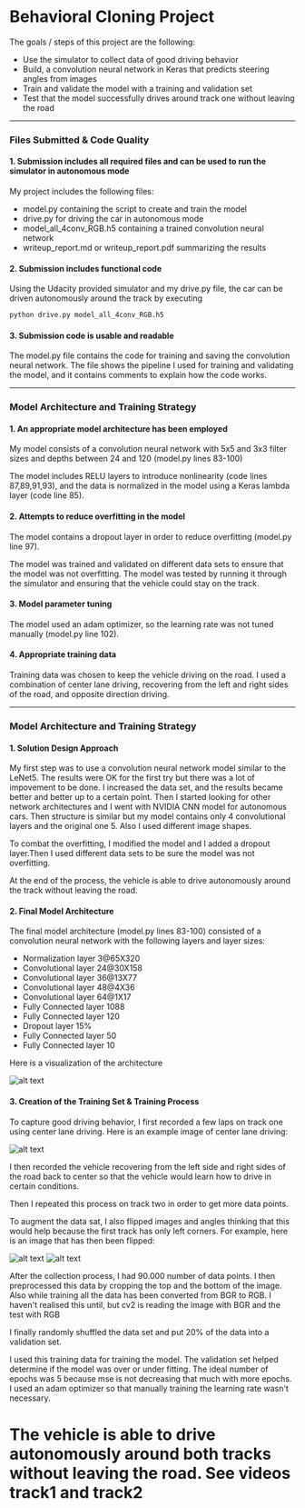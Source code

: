 # Behavioral Cloning Project

The goals / steps of this project are the following:
* Use the simulator to collect data of good driving behavior
* Build, a convolution neural network in Keras that predicts steering angles from images
* Train and validate the model with a training and validation set
* Test that the model successfully drives around track one without leaving the road
---

[//]: # (Image References)

[image1]: ./model.png "Model Visualization"
[image2]: ./center.jpg "Center Position"
[image3]: ./center2.jpg "Center Position"
[image4]: ./flip.jpg "Flipped Image"


### Files Submitted & Code Quality

#### 1. Submission includes all required files and can be used to run the simulator in autonomous mode

My project includes the following files:
* model.py containing the script to create and train the model
* drive.py for driving the car in autonomous mode
* model_all_4conv_RGB.h5 containing a trained convolution neural network 
* writeup_report.md or writeup_report.pdf summarizing the results

#### 2. Submission includes functional code
Using the Udacity provided simulator and my drive.py file, the car can be driven autonomously around the track by executing 
```sh
python drive.py model_all_4conv_RGB.h5
```

#### 3. Submission code is usable and readable

The model.py file contains the code for training and saving the convolution neural network. The file shows the pipeline I used for training and validating the model, and it contains comments to explain how the code works.

---

### Model Architecture and Training Strategy

#### 1. An appropriate model architecture has been employed

My model consists of a convolution neural network with 5x5 and 3x3 filter sizes and depths between 24 and 120 (model.py lines 83-100) 

The model includes RELU layers to introduce nonlinearity (code lines 87,89,91,93), and the data is normalized in the model using a Keras lambda layer (code line 85). 

#### 2. Attempts to reduce overfitting in the model

The model contains a dropout layer in order to reduce overfitting (model.py line 97). 

The model was trained and validated on different data sets to ensure that the model was not overfitting. The model was tested by running it through the simulator and ensuring that the vehicle could stay on the track.

#### 3. Model parameter tuning

The model used an adam optimizer, so the learning rate was not tuned manually (model.py line 102).

#### 4. Appropriate training data

Training data was chosen to keep the vehicle driving on the road. I used a combination of center lane driving, recovering from the left and right sides of the road, and opposite direction driving. 


---

### Model Architecture and Training Strategy

#### 1. Solution Design Approach

My first step was to use a convolution neural network model similar to the LeNet5. The results were OK for the first try but there was a lot of impovement to be done. I increased the data set, and the results became better and better up to a certain point. Then I started looking for other network architectures and I went with NVIDIA CNN model for autonomous cars. Then structure is similar but my model contains only 4 convolutional layers and the original one 5. Also I used different image shapes.

To combat the overfitting, I modified the model and I added a dropout layer.Then I used different data sets to be sure the model was not overfitting.

At the end of the process, the vehicle is able to drive autonomously around the track without leaving the road.

#### 2. Final Model Architecture

The final model architecture (model.py lines 83-100) consisted of a convolution neural network with the following layers and layer sizes:
- Normalization layer 3@65X320
- Convolutional layer 24@30X158
- Convolutional layer 36@13X77
- Convolutional layer 48@4X36
- Convolutional layer 64@1X17
- Fully Connected layer 1088
- Fully Connected layer 120
- Dropout layer 15%
- Fully Connected layer 50
- Fully Connected layer 10

Here is a visualization of the architecture

![alt text][image1]

#### 3. Creation of the Training Set & Training Process

To capture good driving behavior, I first recorded a few laps on track one using center lane driving. Here is an example image of center lane driving:

![alt text][image2]

I then recorded the vehicle recovering from the left side and right sides of the road back to center so that the vehicle would learn how to drive in certain conditions.

Then I repeated this process on track two in order to get more data points.

To augment the data sat, I also flipped images and angles thinking that this would help because the first track has only left corners. For example, here is an image that has then been flipped:

![alt text][image3]
![alt text][image4]


After the collection process, I had 90.000 number of data points. I then preprocessed this data by cropping the top and the bottom of the image. Also while training all the data has been converted from BGR to RGB. I haven't realised this until, but cv2 is reading the image with BGR and the test with RGB

I finally randomly shuffled the data set and put 20% of the data into a validation set. 

I used this training data for training the model. The validation set helped determine if the model was over or under fitting. The ideal number of epochs was 5 because mse is not decreasing that much with more epochs. I used an adam optimizer so that manually training the learning rate wasn't necessary.

# The vehicle is able to drive autonomously around both tracks without leaving the road. See videos track1 and track2
